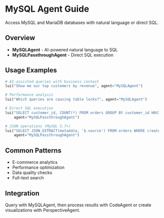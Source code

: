 # MySQL Agent Guide

Access MySQL and MariaDB databases with natural language or direct SQL.

## Overview

- **MySQLAgent** - AI-powered natural language to SQL
- **MySQLPassthroughAgent** - Direct SQL execution

## Usage Examples

```python
# AI-assisted queries with business context
lui("Show me our top customers by revenue", agent="MySQLAgent")

# Performance analysis  
lui("Which queries are causing table locks?", agent="MySQLAgent")

# Direct SQL execution
lui("SELECT customer_id, COUNT(*) FROM orders GROUP BY customer_id HAVING COUNT(*) > 10", 
    agent="MySQLPassthroughAgent")

# JSON operations (MySQL 5.7+)
lui("SELECT JSON_EXTRACT(metadata, '$.source') FROM orders WHERE created_date >= CURDATE()", 
    agent="MySQLPassthroughAgent")
```

## Common Patterns

- E-commerce analytics
- Performance optimization
- Data quality checks
- Full-text search

## Integration

Query with MySQLAgent, then process results with CodeAgent or create visualizations with PerspectiveAgent.